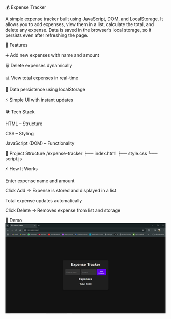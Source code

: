 💰 Expense Tracker

A simple expense tracker built using JavaScript, DOM, and LocalStorage.
It allows you to add expenses, view them in a list, calculate the total, and delete any expense. Data is saved in the browser’s local storage, so it persists even after refreshing the page.

🚀 Features

➕ Add new expenses with name and amount

🗑️ Delete expenses dynamically

📊 View total expenses in real-time

💾 Data persistence using localStorage

⚡ Simple UI with instant updates

🛠️ Tech Stack

HTML – Structure

CSS – Styling

JavaScript (DOM) – Functionality

📂 Project Structure
/expense-tracker
 ├── index.html
 ├── style.css
 └── script.js

⚡ How It Works

Enter expense name and amount

Click Add → Expense is stored and displayed in a list

Total expense updates automatically

Click Delete → Removes expense from list and storage

📸 Demo 
![Expense Tracker Screenshot](./Screenshot.png)
